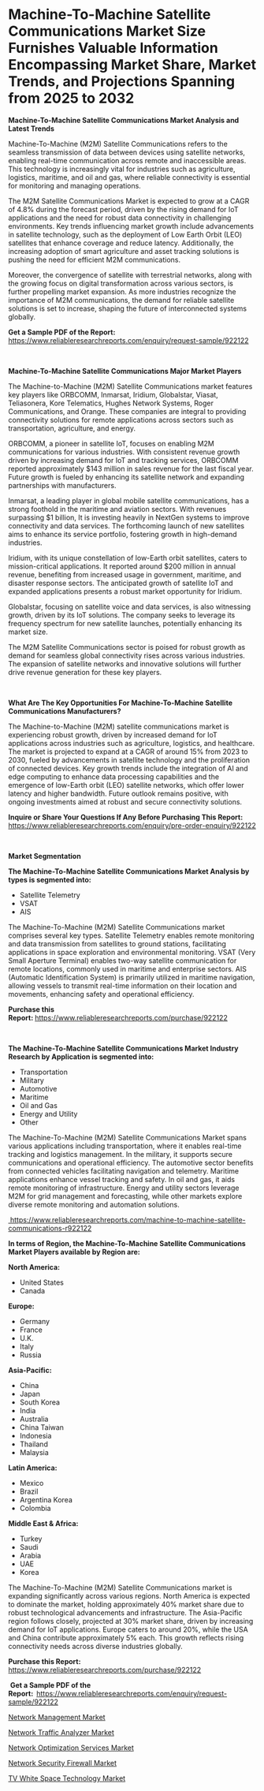 <p><h1>Machine-To-Machine Satellite Communications Market Size Furnishes Valuable Information Encompassing Market Share, Market Trends, and Projections Spanning from 2025 to 2032</h1></p><p><strong>Machine-To-Machine Satellite Communications Market Analysis and Latest Trends</strong></p>
<p><p>Machine-To-Machine (M2M) Satellite Communications refers to the seamless transmission of data between devices using satellite networks, enabling real-time communication across remote and inaccessible areas. This technology is increasingly vital for industries such as agriculture, logistics, maritime, and oil and gas, where reliable connectivity is essential for monitoring and managing operations.</p><p>The M2M Satellite Communications Market is expected to grow at a CAGR of 4.8% during the forecast period, driven by the rising demand for IoT applications and the need for robust data connectivity in challenging environments. Key trends influencing market growth include advancements in satellite technology, such as the deployment of Low Earth Orbit (LEO) satellites that enhance coverage and reduce latency. Additionally, the increasing adoption of smart agriculture and asset tracking solutions is pushing the need for efficient M2M communications. </p><p>Moreover, the convergence of satellite with terrestrial networks, along with the growing focus on digital transformation across various sectors, is further propelling market expansion. As more industries recognize the importance of M2M communications, the demand for reliable satellite solutions is set to increase, shaping the future of interconnected systems globally.</p></p>
<p><strong>Get a Sample PDF of the Report:&nbsp;</strong> <a href="https://www.reliableresearchreports.com/enquiry/request-sample/922122?utm_campaign=40&utm_medium=2&utm_source=Github&utm_content=ia&utm_term=08042025&utm_id=machine-to-machine-satellite-communications">https://www.reliableresearchreports.com/enquiry/request-sample/922122</a></p>
<p>&nbsp;</p>
<p><strong>Machine-To-Machine Satellite Communications Major Market Players</strong></p>
<p><p>The Machine-to-Machine (M2M) Satellite Communications market features key players like ORBCOMM, Inmarsat, Iridium, Globalstar, Viasat, Teliasonera, Kore Telematics, Hughes Network Systems, Roger Communications, and Orange. These companies are integral to providing connectivity solutions for remote applications across sectors such as transportation, agriculture, and energy.</p><p>ORBCOMM, a pioneer in satellite IoT, focuses on enabling M2M communications for various industries. With consistent revenue growth driven by increasing demand for IoT and tracking services, ORBCOMM reported approximately $143 million in sales revenue for the last fiscal year. Future growth is fueled by enhancing its satellite network and expanding partnerships with manufacturers.</p><p>Inmarsat, a leading player in global mobile satellite communications, has a strong foothold in the maritime and aviation sectors. With revenues surpassing $1 billion, It is investing heavily in NextGen systems to improve connectivity and data services. The forthcoming launch of new satellites aims to enhance its service portfolio, fostering growth in high-demand industries.</p><p>Iridium, with its unique constellation of low-Earth orbit satellites, caters to mission-critical applications. It reported around $200 million in annual revenue, benefiting from increased usage in government, maritime, and disaster response sectors. The anticipated growth of satellite IoT and expanded applications presents a robust market opportunity for Iridium.</p><p>Globalstar, focusing on satellite voice and data services, is also witnessing growth, driven by its IoT solutions. The company seeks to leverage its frequency spectrum for new satellite launches, potentially enhancing its market size.</p><p>The M2M Satellite Communications sector is poised for robust growth as demand for seamless global connectivity rises across various industries. The expansion of satellite networks and innovative solutions will further drive revenue generation for these key players.</p></p>
<p>&nbsp;</p>
<p><strong>What Are The Key Opportunities For Machine-To-Machine Satellite Communications Manufacturers?</strong></p>
<p><p>The Machine-to-Machine (M2M) satellite communications market is experiencing robust growth, driven by increased demand for IoT applications across industries such as agriculture, logistics, and healthcare. The market is projected to expand at a CAGR of around 15% from 2023 to 2030, fueled by advancements in satellite technology and the proliferation of connected devices. Key growth trends include the integration of AI and edge computing to enhance data processing capabilities and the emergence of low-Earth orbit (LEO) satellite networks, which offer lower latency and higher bandwidth. Future outlook remains positive, with ongoing investments aimed at robust and secure connectivity solutions.</p></p>
<p><strong>Inquire or Share Your Questions If Any Before Purchasing This Report:</strong> <a href="https://www.reliableresearchreports.com/enquiry/pre-order-enquiry/922122?utm_campaign=40&utm_medium=2&utm_source=Github&utm_content=ia&utm_term=08042025&utm_id=machine-to-machine-satellite-communications">https://www.reliableresearchreports.com/enquiry/pre-order-enquiry/922122</a></p>
<p>&nbsp;</p>
<p><strong>Market Segmentation</strong></p>
<p><strong>The Machine-To-Machine Satellite Communications Market Analysis by types is segmented into:</strong></p>
<p><ul><li>Satellite Telemetry</li><li>VSAT</li><li>AIS</li></ul></p>
<p><p>The Machine-To-Machine (M2M) Satellite Communications market comprises several key types. Satellite Telemetry enables remote monitoring and data transmission from satellites to ground stations, facilitating applications in space exploration and environmental monitoring. VSAT (Very Small Aperture Terminal) enables two-way satellite communication for remote locations, commonly used in maritime and enterprise sectors. AIS (Automatic Identification System) is primarily utilized in maritime navigation, allowing vessels to transmit real-time information on their location and movements, enhancing safety and operational efficiency.</p></p>
<p><strong>Purchase this Report:&nbsp;</strong><a href="https://www.reliableresearchreports.com/purchase/922122?utm_campaign=40&utm_medium=2&utm_source=Github&utm_content=ia&utm_term=08042025&utm_id=machine-to-machine-satellite-communications">https://www.reliableresearchreports.com/purchase/922122</a></p>
<p>&nbsp;</p>
<p><strong>The Machine-To-Machine Satellite Communications Market Industry Research by Application is segmented into:</strong></p>
<p><ul><li>Transportation</li><li>Military</li><li>Automotive</li><li>Maritime</li><li>Oil and Gas</li><li>Energy and Utility</li><li>Other</li></ul></p>
<p><p>The Machine-To-Machine (M2M) Satellite Communications Market spans various applications including transportation, where it enables real-time tracking and logistics management. In the military, it supports secure communications and operational efficiency. The automotive sector benefits from connected vehicles facilitating navigation and telemetry. Maritime applications enhance vessel tracking and safety. In oil and gas, it aids remote monitoring of infrastructure. Energy and utility sectors leverage M2M for grid management and forecasting, while other markets explore diverse remote monitoring and automation solutions.</p></p>
<p><a href="https://www.reliableresearchreports.com/machine-to-machine-satellite-communications-r922122?utm_campaign=40&utm_medium=2&utm_source=Github&utm_content=ia&utm_term=08042025&utm_id=machine-to-machine-satellite-communications">&nbsp;https://www.reliableresearchreports.com/machine-to-machine-satellite-communications-r922122</a></p>
<p><strong>In terms of Region, the Machine-To-Machine Satellite Communications Market Players available by Region are:</strong></p>
<p>
    <p> <strong> North America: </strong>
        <ul>
            <li>United States</li>
            <li>Canada</li>
        </ul>
        </p> 
    <p> <strong> Europe: </strong>
        <ul>
            <li>Germany</li>
            <li>France</li>
            <li>U.K.</li>
            <li>Italy</li>
            <li>Russia</li>
        </ul>
        </p> 
    <p> <strong> Asia-Pacific: </strong>
        <ul>
            <li>China</li>
            <li>Japan</li>
            <li>South Korea</li>
            <li>India</li>
            <li>Australia</li>
            <li>China Taiwan</li>
            <li>Indonesia</li>
            <li>Thailand</li>
            <li>Malaysia</li>
        </ul>
        </p> 
    <p> <strong> Latin America: </strong>
        <ul>
            <li>Mexico</li>
            <li>Brazil</li>
            <li>Argentina Korea</li>
            <li>Colombia</li>
        </ul>
        </p> 
    <p> <strong> Middle East & Africa: </strong>
        <ul>
            <li>Turkey</li>
            <li>Saudi</li>
            <li>Arabia</li>
            <li>UAE</li>
            <li>Korea</li>
        </ul>
    </p>
    </p>
<p><p>The Machine-To-Machine (M2M) Satellite Communications market is expanding significantly across various regions. North America is expected to dominate the market, holding approximately 40% market share due to robust technological advancements and infrastructure. The Asia-Pacific region follows closely, projected at 30% market share, driven by increasing demand for IoT applications. Europe caters to around 20%, while the USA and China contribute approximately 5% each. This growth reflects rising connectivity needs across diverse industries globally.</p></p>
<p><strong>Purchase this Report: </strong><a href="https://www.reliableresearchreports.com/purchase/922122?utm_campaign=40&utm_medium=2&utm_source=Github&utm_content=ia&utm_term=08042025&utm_id=machine-to-machine-satellite-communications">https://www.reliableresearchreports.com/purchase/922122</a></p>
<p>&nbsp;<strong>Get a Sample PDF of the Report:&nbsp;&nbsp;</strong><a href="https://www.reliableresearchreports.com/enquiry/request-sample/922122?utm_campaign=40&utm_medium=2&utm_source=Github&utm_content=ia&utm_term=08042025&utm_id=machine-to-machine-satellite-communications">https://www.reliableresearchreports.com/enquiry/request-sample/922122</a></p>
<p><strong></strong></p>
<p><p><a href="https://github.com/rvadencho/Market-Research-Report-List-1/blob/main/network-management-market.md?utm_campaign=40&utm_medium=2&utm_source=Github&utm_content=ia&utm_term=08042025&utm_id=machine-to-machine-satellite-communications">Network Management Market</a></p><p><a href="https://github.com/cordaysamaya/Market-Research-Report-List-1/blob/main/network-traffic-analyzer-market.md?utm_campaign=40&utm_medium=2&utm_source=Github&utm_content=ia&utm_term=08042025&utm_id=machine-to-machine-satellite-communications">Network Traffic Analyzer Market</a></p><p><a href="https://github.com/muoioconzej8/Market-Research-Report-List-1/blob/main/network-optimization-services-market.md?utm_campaign=40&utm_medium=2&utm_source=Github&utm_content=ia&utm_term=08042025&utm_id=machine-to-machine-satellite-communications">Network Optimization Services Market</a></p><p><a href="https://github.com/obajimlaweh59/Market-Research-Report-List-1/blob/main/network-security-firewall-market.md?utm_campaign=40&utm_medium=2&utm_source=Github&utm_content=ia&utm_term=08042025&utm_id=machine-to-machine-satellite-communications">Network Security Firewall Market</a></p><p><a href="https://github.com/botocniveda/Market-Research-Report-List-1/blob/main/tv-white-space-technology-market.md?utm_campaign=40&utm_medium=2&utm_source=Github&utm_content=ia&utm_term=08042025&utm_id=machine-to-machine-satellite-communications">TV White Space Technology Market</a></p></p>